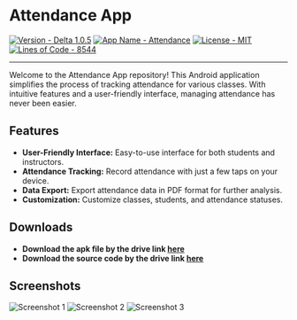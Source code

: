 # Attendance App

[![Version - Delta 1.0.5](https://img.shields.io/badge/Version-Delta_1.0.5-FF0000)](https://)
[![App Name - Attendance](https://img.shields.io/badge/App_Name-Attendance-00FFBC)](https://)
[![License - MIT](https://img.shields.io/badge/License-MIT-blue)](https://raw.githubusercontent.com/RafanHaizar/Attendance-App/main/LICENSE)
[![Lines of Code - 8544](https://img.shields.io/badge/Lines_of_Code-8544-orange)](https://)

<hr>

Welcome to the Attendance App repository! This Android application simplifies the process of tracking attendance for various classes. With intuitive features and a user-friendly interface, managing attendance has never been easier.

## Features

- **User-Friendly Interface:** Easy-to-use interface for both students and instructors.
- **Attendance Tracking:** Record attendance with just a few taps on your device.
- **Data Export:** Export attendance data in PDF format for further analysis.
- **Customization:** Customize classes, students, and attendance statuses.


## Downloads

   - **Download the apk file by the drive link [here](https://drive.google.com/file/d/1QiUyjnyxDeF3TsNuKR2uW8W1dU1gN47S/view?usp=sharing)**
   - **Download the source code by the drive link [here](https://drive.google.com/drive/folders/1VeR3yZOWpbaMeiGFFb2PUdtnDCqEezWX?usp=sharing)**

## Screenshots



![Screenshot 1](https://raw.githubusercontent.com/RafanHaizar/AttendanceApp/main/Screenshot%202023-10-17%20220940.png)
![Screenshot 2](https://raw.githubusercontent.com/RafanHaizar/AttendanceApp/main/Screenshot%202023-10-17%20220857.png)
![Screenshot 3](https://raw.githubusercontent.com/RafanHaizar/AttendanceApp/main/Screenshot%202023-10-17%20220833.png)


